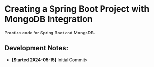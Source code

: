 # Creating a Spring Boot Project with MongoDB integration

Practice code for Spring Boot and MongoDB.

## Development Notes:
- **[Started 2024-05-15]** Initial Commits